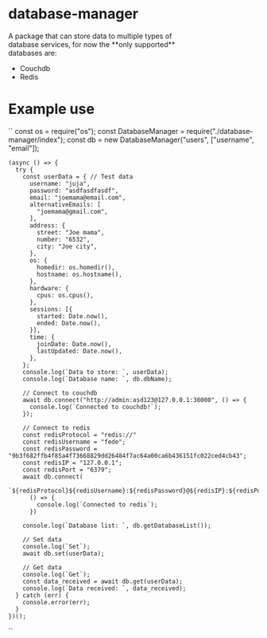 # database-manager
<p>A package that can store data to multiple types of </br>
database services, for now the **only supported** </br>
databases are:</br>
<ul>
  <li>Couchdb</li>
  <li>Redis</li>
</ul>
</p>

# Example use

``
    const os = require("os");
    const DatabaseManager = require("./database-manager/index");
    const db = new DatabaseManager("users", ["username", "email"]);

    (async () => {
      try {
        const userData = { // Test data
          username: "juja",
          password: "asdfasdfasdf",
          email: "joemama@email.com",
          alternativeEmails: [
            "joemama@gmail.com",
          ],
          address: {
            street: "Joe mama",
            number: "6532",
            city: "Joe city",
          },
          os: {
            homedir: os.homedir(),
            hostname: os.hostname(),
          },
          hardware: {
            cpus: os.cpus(),
          },
          sessions: [{
            started: Date.now(),
            ended: Date.now(),
          }],
          time: {
            joinDate: Date.now(),
            lastUpdated: Date.now(),
          },
        };
        console.log(`Data to store: `, userData);
        console.log(`Database name: `, db.dbName);

        // Connect to couchdb
        await db.connect("http://admin:asd123@127.0.0.1:38000", () => {
          console.log(`Connected to couchdb!`);
        });

        // Connect to redis
        const redisProtocol = "redis://"
        const redisUsername = "fede";
        const redisPassword = "9b3f682ffb4f85a4f73668829dd26484f7ac64a00ca6b436151fc022ced4cb43";
        const redisIP = "127.0.0.1";
        const redisPort = "6379";
        await db.connect(
          `${redisProtocol}${redisUsername}:${redisPassword}@${redisIP}:${redisPort}`,
          () => {
            console.log(`Connected to redis`);
          })

        console.log(`Database list: `, db.getDatabaseList());

        // Set data
        console.log(`Set`);
        await db.set(userData);

        // Get data
        console.log(`Get`);
        const data_received = await db.get(userData);
        console.log(`Data received: `, data_received);
      } catch (err) {
        console.error(err);
      }
    })();
``
